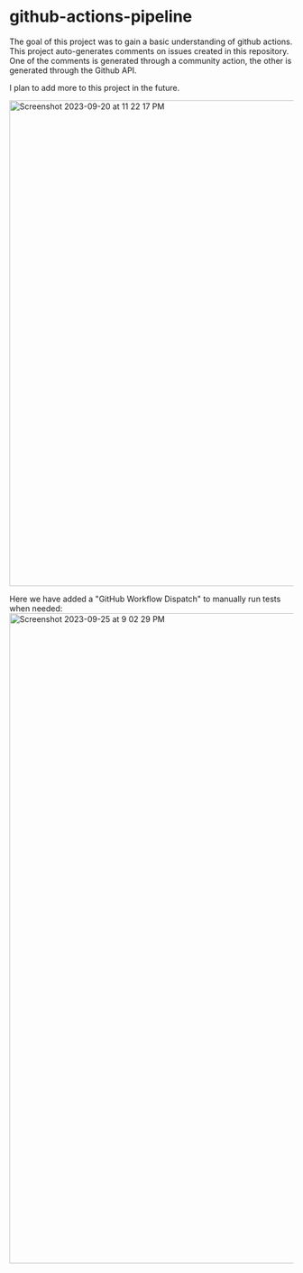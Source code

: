# github-actions-pipeline

The goal of this project was to gain a basic understanding of github actions. This project auto-generates comments on issues created in this repository. One of the comments is generated through a community action, the other is generated through the Github API. 

I plan to add more to this project in the future. 

<img width="862" alt="Screenshot 2023-09-20 at 11 22 17 PM" src="https://github.com/mfkimbell/github-actions-pipeline/assets/107063397/7f8883b8-d671-4fec-a165-30818e97cb80">

Here we have added a "GitHub Workflow Dispatch" to manually run tests when needed:
<img width="1154" alt="Screenshot 2023-09-25 at 9 02 29 PM" src="https://github.com/mfkimbell/github-actions-pipeline/assets/107063397/878a6b43-9370-4dc4-9643-cc1ad4977483">
